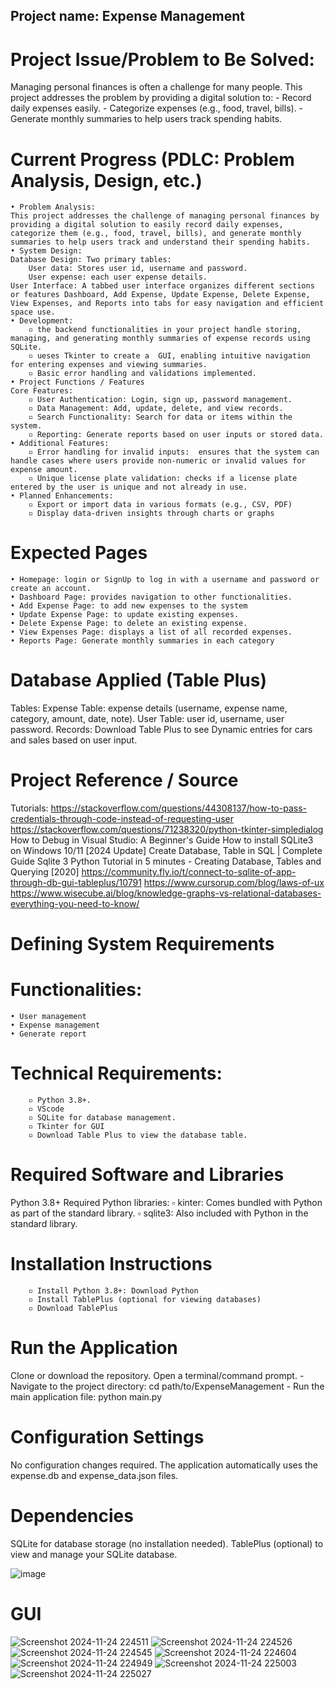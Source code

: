 ## Project name: Expense Management 

# Project Issue/Problem to Be Solved: 
Managing personal finances is often a challenge for many people. This project addresses the problem by providing a digital solution to:
	- Record daily expenses easily.
	-  Categorize expenses (e.g., food, travel, bills).
	-  Generate monthly summaries to help users track spending habits.

# Current Progress (PDLC: Problem Analysis, Design, etc.)

	• Problem Analysis:
	This project addresses the challenge of managing personal finances by providing a digital solution to easily record daily expenses, categorize them (e.g., food, travel, bills), and generate monthly summaries to help users track and understand their spending habits.
	• System Design:
	Database Design: Two primary tables:
		User data: Stores user id, username and password.
		User expense: each user expense details.
	User Interface: A tabbed user interface organizes different sections or features Dashboard, Add Expense, Update Expense, Delete Expense, View Expenses, and Reports into tabs for easy navigation and efficient space use.
	• Development: 
		▫ the backend functionalities in your project handle storing, managing, and generating monthly summaries of expense records using SQLite.
		▫ ueses Tkinter to create a  GUI, enabling intuitive navigation for entering expenses and viewing summaries.
		▫ Basic error handling and validations implemented.
	• Project Functions / Features
	Core Features:
		▫ User Authentication: Login, sign up, password management.
		▫ Data Management: Add, update, delete, and view records.
		▫ Search Functionality: Search for data or items within the system.
		▫ Reporting: Generate reports based on user inputs or stored data.
	• Additional Features:
		▫ Error handling for invalid inputs:  ensures that the system can handle cases where users provide non-numeric or invalid values for expense amount. 
		▫ Unique license plate validation: checks if a license plate entered by the user is unique and not already in use.
	• Planned Enhancements:
		▫ Export or import data in various formats (e.g., CSV, PDF)
		▫ Display data-driven insights through charts or graphs
	
	
# Expected Pages

	• Homepage: login or SignUp to log in with a username and password or create an account.
	• Dashboard Page: provides navigation to other functionalities.
	• Add Expense Page: to add new expenses to the system
	• Update Expense Page: to update existing expenses.
	• Delete Expense Page: to delete an existing expense.
	• View Expenses Page: displays a list of all recorded expenses.
	• Reports Page: Generate monthly summaries in each category
	
# Database Applied (Table Plus)
Tables:
	Expense Table: expense details (username, expense name, category, amount, date, note).
	User Table:  user id, username, user password.
Records:
	Download Table Plus to see
	Dynamic entries for cars and sales based on user input.

# Project Reference / Source

Tutorials:
https://stackoverflow.com/questions/44308137/how-to-pass-credentials-through-code-instead-of-requesting-user
https://stackoverflow.com/questions/71238320/python-tkinter-simpledialog
How to Debug in Visual Studio: A Beginner's Guide 
How to install SQLite3 on Windows 10/11 [2024 Update] Create Database, Table in SQL | Complete Guide 
Sqlite 3 Python Tutorial in 5 minutes - Creating Database, Tables and Querying [2020] 
https://community.fly.io/t/connect-to-sqlite-of-app-through-db-gui-tableplus/10791
https://www.cursorup.com/blog/laws-of-ux
https://www.wisecube.ai/blog/knowledge-graphs-vs-relational-databases-everything-you-need-to-know/ 

 
# Defining System Requirements

# Functionalities:
	• User management
	• Expense management
	• Generate report
# Technical Requirements:
		▫ Python 3.8+.
		▫ VScode
		▫ SQLite for database management.
		▫ Tkinter for GUI
		▫ Download Table Plus to view the database table. 
# Required Software and Libraries
Python 3.8+
Required Python libraries:
		▫ kinter: Comes bundled with Python as part of the standard library.
		▫ sqlite3: Also included with Python in the standard library.
# Installation Instructions

		▫ Install Python 3.8+: Download Python
		▫ Install TablePlus (optional for viewing databases)
		▫ Download TablePlus

# Run the Application
Clone or download the repository.
Open a terminal/command prompt.
	- Navigate to the project directory: cd path/to/ExpenseManagement
	- Run the main application file:  python main.py

# Configuration Settings
No configuration changes required. The application automatically uses the expense.db and expense_data.json files.
	
# Dependencies
SQLite for database storage (no installation needed).
TablePlus (optional) to view and manage your SQLite database.

     
![image](https://github.com/user-attachments/assets/8fcb6acd-9063-4b6f-8ba5-69f333d0b364)


# GUI 
![Screenshot 2024-11-24 224511](https://github.com/user-attachments/assets/5ae1b4b6-1dd1-46d9-8855-53e50152b700)
![Screenshot 2024-11-24 224526](https://github.com/user-attachments/assets/511e806c-98d3-4997-ae63-2e6ecc981284)
![Screenshot 2024-11-24 224545](https://github.com/user-attachments/assets/d4be4914-c1af-482f-8fb3-1c9a679a6b9e)
![Screenshot 2024-11-24 224604](https://github.com/user-attachments/assets/3c46c823-882a-4800-99ba-afadced26bc2)
![Screenshot 2024-11-24 224949](https://github.com/user-attachments/assets/9c2194a9-6991-4dcc-8309-39ebffae7b07)
![Screenshot 2024-11-24 225003](https://github.com/user-attachments/assets/b3440e49-3755-4bac-b3d8-e0d67092a4bb)
![Screenshot 2024-11-24 225027](https://github.com/user-attachments/assets/7b90c542-298e-4fdd-90db-34d8a5d4ab71)


